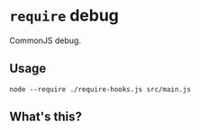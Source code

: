 # `require` debug

CommonJS debug.

## Usage

    node --require ./require-hooks.js src/main.js

## What's this?

